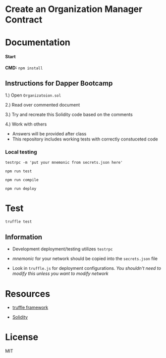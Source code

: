 # Create an Organization Manager Contract

# Documentation 
#### Start

**CMD:** ```npm install```

## Instructions for Dapper Bootcamp

1.) Open ```Organizatoion.sol``` 

2.) Read over commented document

3.) Try and recreate this Solidity code based on the comments

4.) Work with others 



- Answers will be provided after class
- This repository includes working tests with correctly constuceted code




### Local testing

```testrpc -m 'put your mnemonic from secrets.json here' ```

```npm run test```

```npm run compile```

```npm run deploy```


# Test

```bash
truffle test
```


## Information
- Development deployment/testing utilizes ```testrpc```

- *mnemonic* for your network should be copied into the ```secrets.json``` file

- Look in ```truffle.js``` for deployment configurations. *You shouldn't need to modify this unless you want to modify network*



# Resources

- [truffle framework](https://github.com/trufflesuite/truffle)

- [Solidity](https://solidity.readthedocs.io)

# License

MIT
